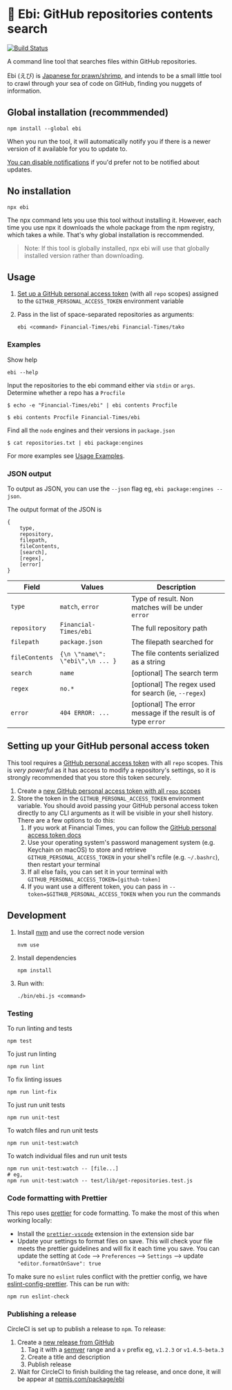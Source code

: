 # 🦐 Ebi: GitHub repositories contents search

<a href="https://circleci.com/gh/Financial-Times/ebi/tree/master">
	<img alt="Build Status" src="https://circleci.com/gh/Financial-Times/ebi/tree/master.svg?style=svg">
</a>

A command line tool that searches files within GitHub repositories.

Ebi (えび) is [Japanese for prawn/shrimp](https://translate.google.com/#view=home&op=translate&sl=en&tl=ja&text=Prawn), and intends to be a small little tool to crawl through your sea of code on GitHub, finding you nuggets of information.

## Global installation (recommmended)

`npm install --global ebi`

When you run the tool, it will automatically notify you if there is a newer version of it available for you to update to.

[You can disable notifications](https://www.npmjs.com/package/update-notifier#user-settings) if you'd prefer not to be notified about updates.

## No installation

`npx ebi`

The npx command lets you use this tool without installing it. However, each time you use npx it downloads the whole package from the npm registry, which takes a while. That's why global installation is reccommended.

> Note: If this tool is globally installed, npx ebi will use that globally installed version rather than downloading.

## Usage

1.  [Set up a GitHub personal access token](#setting-up-your-github-personal-access-token) (with all `repo` scopes) assigned to the `GITHUB_PERSONAL_ACCESS_TOKEN` environment variable

2.  Pass in the list of space-separated repositories as arguments:

        ebi <command> Financial-Times/ebi Financial-Times/tako

### Examples

Show help

    ebi --help

Input the repositories to the ebi command either via `stdin` or `args`.
Determine whether a repo has a `Procfile`

```
$ echo -e "Financial-Times/ebi" | ebi contents Procfile
```

```
$ ebi contents Procfile Financial-Times/ebi
```

Find all the `node` engines and their versions in `package.json`

```
$ cat repositories.txt | ebi package:engines
```

For more examples see [Usage Examples](https://github.com/Financial-Times/ebi/wiki/Usage-Examples).

### JSON output

To output as JSON, you can use the `--json` flag eg, `ebi package:engines --json`.

The output format of the JSON is

```
{
    type,
    repository,
    filepath,
    fileContents,
    [search],
    [regex],
    [error]
}
```

| Field          | Values                           | Description                                                   |
| -------------- | -------------------------------- | ------------------------------------------------------------- |
| `type`         | `match`, `error`                 | Type of result. Non matches will be under `error`             |
| `repository`   | `Financial-Times/ebi`            | The full repository path                                      |
| `filepath`     | `package.json`                   | The filepath searched for                                     |
| `fileContents` | `{\n \"name\": \"ebi\",\n ... }` | The file contents serialized as a string                      |
| `search`       | `name`                           | [optional] The search term                                    |
| `regex`        | `no.*`                           | [optional] The regex used for search (ie, `--regex`)          |
| `error`        | `404 ERROR: ...`                 | [optional] The error message if the result is of type `error` |

## Setting up your GitHub personal access token

This tool requires a [GitHub personal access token](https://help.github.com/articles/creating-a-personal-access-token-for-the-command-line/) with all `repo` scopes. This is _very powerful_ as it has access to modify a repository's settings, so it is strongly recommended that you store this token securely.

1. Create a [new GitHub personal access token with all `repo` scopes](https://github.com/settings/tokens/new?description=Ebi%20CLI&scopes=repo)
2. Store the token in the `GITHUB_PERSONAL_ACCESS_TOKEN` environment variable. You should avoid passing your GitHub personal access token directly to any CLI arguments as it will be visible in your shell history. There are a few options to do this:
    1. If you work at Financial Times, you can follow the [GitHub personal access token docs](https://github.com/Financial-Times/next/wiki/How-to-store-and-access-a-GitHub-personal-access-token-securely)
    2. Use your operating system's password management system (e.g. Keychain on macOS) to store and retrieve `GITHUB_PERSONAL_ACCESS_TOKEN` in your shell's rcfile (e.g. `~/.bashrc`), then restart your terminal
    3. If all else fails, you can set it in your terminal with `GITHUB_PERSONAL_ACCESS_TOKEN=[github-token]`
    4. If you want use a different token, you can pass in `--token=$GITHUB_PERSONAL_ACCESS_TOKEN` when you run the commands

## Development

1.  Install [nvm](https://github.com/creationix/nvm) and use the correct node version

        nvm use

1.  Install dependencies

        npm install

1.  Run with:

        ./bin/ebi.js <command>

### Testing

To run linting and tests

    npm test

To just run linting

    npm run lint

To fix linting issues

    npm run lint-fix

To just run unit tests

    npm run unit-test

To watch files and run unit tests

    npm run unit-test:watch

To watch individual files and run unit tests

    npm run unit-test:watch -- [file...]
    # eg,
    npm run unit-test:watch -- test/lib/get-repositories.test.js

### Code formatting with Prettier

This repo uses [prettier](https://prettier.io/) for code formatting. To make the most of this when working locally:

-   Install the [`prettier-vscode`](https://marketplace.visualstudio.com/items?itemName=esbenp.prettier-vscode) extension in the extension side bar
-   Update your settings to format files on save. This will check your file meets the prettier guidelines and will fix it each time you save. You can update the setting at `Code` --> `Preferences` --> `Settings` --> update `"editor.formatOnSave": true`

To make sure no `eslint` rules conflict with the prettier config, we have [eslint-config-prettier](https://github.com/prettier/eslint-config-prettier). This can be run with:

    npm run eslint-check

### Publishing a release

CircleCI is set up to publish a release to `npm`. To release:

1. Create a [new release from GitHub](https://github.com/Financial-Times/ebi/releases/new)
    1. Tag it with a [semver](https://semver.org/) range and a `v` prefix eg, `v1.2.3` or `v1.4.5-beta.3`
    2. Create a title and description
    3. Publish release
2. Wait for CircleCI to finish building the tag release, and once done, it will be appear at [npmjs.com/package/ebi](https://www.npmjs.com/package/ebi)
